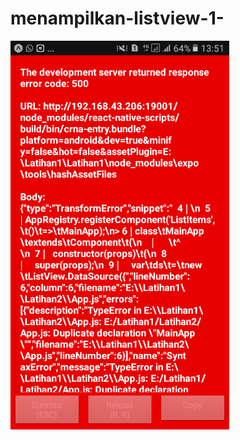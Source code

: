 # menampilkan-listview-1-
<img
src="https://github.com/triadi17/menampilkan-listview-1-/blob/master/expo.png"
width="350"/>
